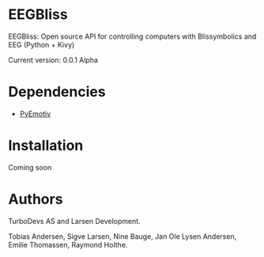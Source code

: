EEGBliss
========

EEGBliss: Open source API for controlling computers with Blissymbolics and EEG (Python + Kivy)

Current version: 0.0.1 Alpha


Dependencies
========

* [PyEmotiv](https://github.com/dplass/PyEpoc)

Installation
============

Coming soon

Authors
=======
TurboDevs AS and Larsen Development.

Tobias Andersen, Sigve Larsen, Nine Bauge, Jan Ole Lysen Andersen, Emilie Thomassen, Raymond Holthe.
